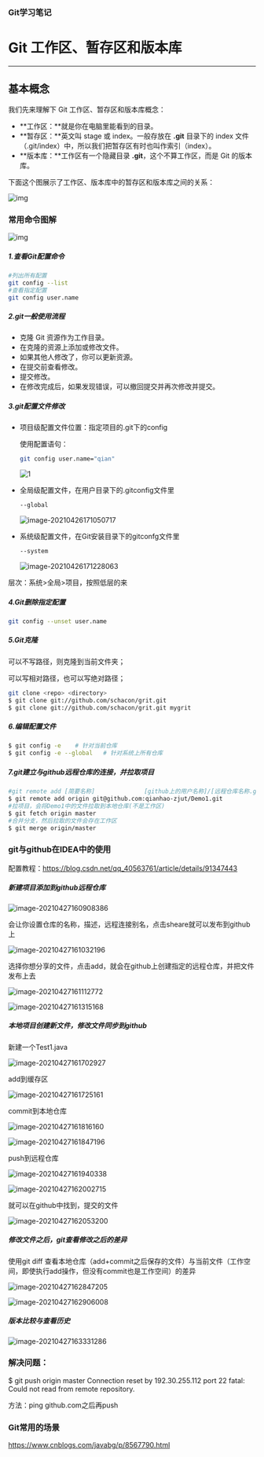 ### Git学习笔记

# Git 工作区、暂存区和版本库

------

## 基本概念

我们先来理解下 Git 工作区、暂存区和版本库概念：

- **工作区：**就是你在电脑里能看到的目录。
- **暂存区：**英文叫 stage 或 index。一般存放在 **.git** 目录下的 index 文件（.git/index）中，所以我们把暂存区有时也叫作索引（index）。
- **版本库：**工作区有一个隐藏目录 **.git**，这个不算工作区，而是 Git 的版本库。

下面这个图展示了工作区、版本库中的暂存区和版本库之间的关系：

![img](https://www.runoob.com/wp-content/uploads/2015/02/1352126739_7909.jpg)

### 常用命令图解

![img](https://www.runoob.com/wp-content/uploads/2015/02/git-command.jpg)

##### 1.查看Git配置命令

```bash
#列出所有配置
git config --list
#查看指定配置
git config user.name
```

##### 2.git一般使用流程

- 克隆 Git 资源作为工作目录。
- 在克隆的资源上添加或修改文件。
- 如果其他人修改了，你可以更新资源。
- 在提交前查看修改。
- 提交修改。
- 在修改完成后，如果发现错误，可以撤回提交并再次修改并提交。

##### 3.git配置文件修改

- 项目级配置文件位置：指定项目的.git下的config

  使用配置语句：

  ```bash
  git config user.name="qian"
  ```

  

  ![1](./image-20210426170637027.png)

- 全局级配置文件，在用户目录下的.gitconfig文件里

  ```bash
  --global
  ```

  ![image-20210426171050717](image-20210426171050717.png)

- 系统级配置文件，在Git安装目录下的gitconfg文件里

  ```bash
  --system
  ```

  ![image-20210426171228063](image-20210426171228063.png)

层次：系统>全局>项目，按照低层的来

##### 4.Git删除指定配置

```bash
git config --unset user.name
```

##### 5.Git克隆

可以不写路径，则克隆到当前文件夹；

可以写相对路径，也可以写绝对路径；

```bash
git clone <repo> <directory>
$ git clone git://github.com/schacon/grit.git
$ git clone git://github.com/schacon/grit.git mygrit
```

##### 6.编辑配置文件

```bash
$ git config -e    # 针对当前仓库 
$ git config -e --global   # 针对系统上所有仓库
```

##### 7.git建立与github远程仓库的连接，并拉取项目

```bash
#git remote add [简要名称] 				[github上的用户名称]/[远程仓库名称.git]
$ git remote add origin git@github.com:qianhao-zjut/Demo1.git
#拉项目，会将Demo1中的文件拉取到本地仓库(不是工作区)
$ git fetch origin master
#合并分支，然后拉取的文件会存在工作区
$ git merge origin/master
```

### git与github在IDEA中的使用

配置教程：https://blog.csdn.net/qq_40563761/article/details/91347443

##### 新建项目添加到github远程仓库

![image-20210427160908386](image-20210427160908386.png)

会让你设置仓库的名称，描述，远程连接别名，点击sheare就可以发布到github上

![image-20210427161032196](image-20210427161032196.png)

选择你想分享的文件，点击add，就会在github上创建指定的远程仓库，并把文件发布上去

![image-20210427161112772](image-20210427161112772.png)

![image-20210427161315168](image-20210427161315168.png)

##### 本地项目创建新文件，修改文件同步到github

新建一个Test1.java

![image-20210427161702927](image-20210427161702927.png)

add到缓存区

![image-20210427161725161](image-20210427161725161.png)

commit到本地仓库

![image-20210427161816160](image-20210427161816160.png)

![image-20210427161847196](image-20210427161847196.png)

push到远程仓库

![image-20210427161940338](image-20210427161940338.png)

![image-20210427162002715](image-20210427162002715.png)

就可以在github中找到，提交的文件

![image-20210427162053200](image-20210427162053200.png)

##### 修改文件之后，git查看修改之后的差异

使用git diff 查看本地仓库（add+commit之后保存的文件）与当前文件（工作空间，即使执行add操作，但没有commit也是工作空间）的差异

![image-20210427162847205](image-20210427162847205.png)

![image-20210427162906008](image-20210427162906008.png)

##### 版本比较与查看历史

![image-20210427163331286](image-20210427163331286.png)

### 解决问题：

$ git push origin master Connection reset by 192.30.255.112 port 22 fatal: Could not read from remote repository.

方法：ping github.com之后再push

### Git常用的场景

https://www.cnblogs.com/javabg/p/8567790.html

